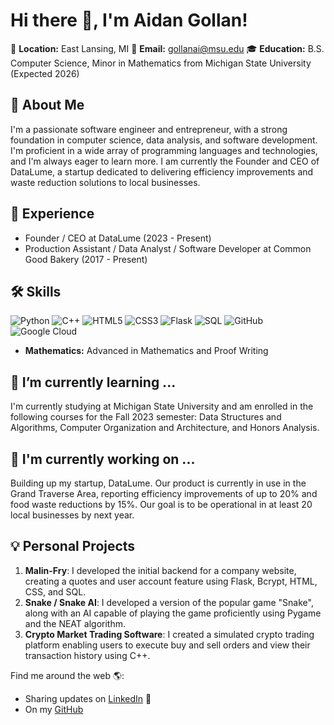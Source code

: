 # Hi there 👋, I'm Aidan Gollan!

📍 **Location:** East Lansing, MI
📧 **Email:** gollanai@msu.edu
🎓 **Education:** B.S. Computer Science, Minor in Mathematics from Michigan State University (Expected 2026)

## 🚀 About Me
I'm a passionate software engineer and entrepreneur, with a strong foundation in computer science, data analysis, and software development. I'm proficient in a wide array of programming languages and technologies, and I'm always eager to learn more. I am currently the Founder and CEO of DataLume, a startup dedicated to delivering efficiency improvements and waste reduction solutions to local businesses.

## 🎯 Experience
- Founder / CEO at DataLume (2023 - Present)
- Production Assistant / Data Analyst / Software Developer at Common Good Bakery (2017 - Present)

## 🛠️ Skills
![Python](https://img.shields.io/badge/-Python-333333?style=flat&logo=python)
![C++](https://img.shields.io/badge/-C++-00599C?style=flat&logo=c)
![HTML5](https://img.shields.io/badge/-HTML5-E34F26?style=flat&logo=html5&logoColor=white)
![CSS3](https://img.shields.io/badge/-CSS3-1572B6?style=flat&logo=css3)
![Flask](https://img.shields.io/badge/-Flask-000000?style=flat&logo=flask)
![SQL](https://img.shields.io/badge/-SQL-4479A1?style=flat&logo=postgresql&logoColor=white)
![GitHub](https://img.shields.io/badge/-GitHub-181717?style=flat&logo=github)
![Google Cloud](https://img.shields.io/badge/Google%20Cloud-%234285F4.svg?style=flat&logo=google-cloud)
- **Mathematics:** Advanced in Mathematics and Proof Writing

## 🌱 I’m currently learning ...
I'm currently studying at Michigan State University and am enrolled in the following courses for the Fall 2023 semester: Data Structures and Algorithms, Computer Organization and Architecture, and Honors Analysis. 

## 💼 I'm currently working on ...
Building up my startup, DataLume. Our product is currently in use in the Grand Traverse Area, reporting efficiency improvements of up to 20% and food waste reductions by 15%. Our goal is to be operational in at least 20 local businesses by next year.

## 💡 Personal Projects
1. **Malin-Fry**: I developed the initial backend for a company website, creating a quotes and user account feature using Flask, Bcrypt, HTML, CSS, and SQL.
2. **Snake / Snake AI**: I developed a version of the popular game "Snake", along with an AI capable of playing the game proficiently using Pygame and the NEAT algorithm.
3. **Crypto Market Trading Software**: I created a simulated crypto trading platform enabling users to execute buy and sell orders and view their transaction history using C++.

Find me around the web 🌎:
- Sharing updates on [LinkedIn](https://www.linkedin.com/in/aidangollan/) 💼
- On my [GitHub](https://github.com/aidangollan)

